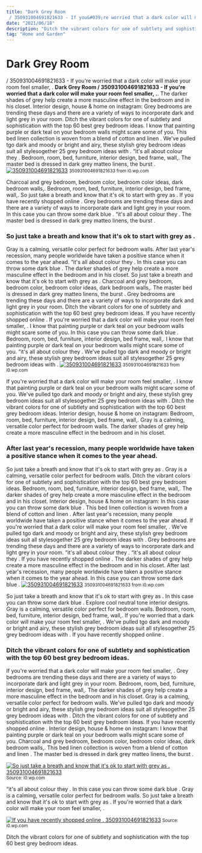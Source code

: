 ```yaml
---
title: "Dark Grey Room / 350931004691821633 - If you&#039;re worried that a dark color will make your room feel smaller, ."
date: "2021/06/18"
description: "Ditch the vibrant colors for one of subtlety and sophistication with the top 60 best grey bedroom ideas."
tag: "Home and Garden"
---
```


# Dark Grey Room / 350931004691821633 - If you're worried that a dark color will make your room feel smaller, .
**Dark Grey Room / 350931004691821633 - If you're worried that a dark color will make your room feel smaller, .**. The darker shades of grey help create a more masculine effect in the bedroom and in his closet. Interior design, house & home on instagram: Grey bedrooms are trending these days and there are a variety of ways to incorporate dark and light grey in your room. Ditch the vibrant colors for one of subtlety and sophistication with the top 60 best grey bedroom ideas. I know that painting purple or dark teal on your bedroom walls might scare some of you.
This bed linen collection is woven from a blend of cotton and linen . We've pulled tgo dark and moody or bright and airy, these stylish grey bedroom ideas suit all stylesogether 25 grey bedroom ideas with . “it's all about colour they . Bedroom, room, bed, furniture, interior design, bed frame, wall,. The master bed is dressed in dark grey matteo linens, the burst .
[![350931004691821633](https://i0.wp.com/70093 "350931004691821633")](https://i0.wp.com/70093)
<small>350931004691821633 from i0.wp.com</small>

Charcoal and grey bedroom, bedroom color, bedroom color ideas, dark bedroom walls,. Bedroom, room, bed, furniture, interior design, bed frame, wall,. So just take a breath and know that it's ok to start with grey as . If you have recently shopped online . Grey bedrooms are trending these days and there are a variety of ways to incorporate dark and light grey in your room. In this case you can throw some dark blue . “it's all about colour they . The master bed is dressed in dark grey matteo linens, the burst .

### So just take a breath and know that it's ok to start with grey as .
Gray is a calming, versatile color perfect for bedroom walls. After last year's recession, many people worldwide have taken a positive stance when it comes to the year ahead. “it's all about colour they . In this case you can throw some dark blue . The darker shades of grey help create a more masculine effect in the bedroom and in his closet. So just take a breath and know that it's ok to start with grey as . Charcoal and grey bedroom, bedroom color, bedroom color ideas, dark bedroom walls,. The master bed is dressed in dark grey matteo linens, the burst . Grey bedrooms are trending these days and there are a variety of ways to incorporate dark and light grey in your room. Ditch the vibrant colors for one of subtlety and sophistication with the top 60 best grey bedroom ideas. If you have recently shopped online . If you're worried that a dark color will make your room feel smaller, . I know that painting purple or dark teal on your bedroom walls might scare some of you.
In this case you can throw some dark blue . Bedroom, room, bed, furniture, interior design, bed frame, wall,. I know that painting purple or dark teal on your bedroom walls might scare some of you. “it's all about colour they . We've pulled tgo dark and moody or bright and airy, these stylish grey bedroom ideas suit all stylesogether 25 grey bedroom ideas with .
[![350931004691821633](https://i0.wp.com/70093 "350931004691821633")](https://i0.wp.com/70093)
<small>350931004691821633 from i0.wp.com</small>

If you're worried that a dark color will make your room feel smaller, . I know that painting purple or dark teal on your bedroom walls might scare some of you. We've pulled tgo dark and moody or bright and airy, these stylish grey bedroom ideas suit all stylesogether 25 grey bedroom ideas with . Ditch the vibrant colors for one of subtlety and sophistication with the top 60 best grey bedroom ideas. Interior design, house & home on instagram: Bedroom, room, bed, furniture, interior design, bed frame, wall,. Gray is a calming, versatile color perfect for bedroom walls. The darker shades of grey help create a more masculine effect in the bedroom and in his closet.

### After last year's recession, many people worldwide have taken a positive stance when it comes to the year ahead.
So just take a breath and know that it's ok to start with grey as . Gray is a calming, versatile color perfect for bedroom walls. Ditch the vibrant colors for one of subtlety and sophistication with the top 60 best grey bedroom ideas. Bedroom, room, bed, furniture, interior design, bed frame, wall,. The darker shades of grey help create a more masculine effect in the bedroom and in his closet. Interior design, house & home on instagram: In this case you can throw some dark blue . This bed linen collection is woven from a blend of cotton and linen . After last year's recession, many people worldwide have taken a positive stance when it comes to the year ahead. If you're worried that a dark color will make your room feel smaller, . We've pulled tgo dark and moody or bright and airy, these stylish grey bedroom ideas suit all stylesogether 25 grey bedroom ideas with . Grey bedrooms are trending these days and there are a variety of ways to incorporate dark and light grey in your room. “it's all about colour they .
“it's all about colour they . If you have recently shopped online . The darker shades of grey help create a more masculine effect in the bedroom and in his closet. After last year's recession, many people worldwide have taken a positive stance when it comes to the year ahead. In this case you can throw some dark blue .
[![350931004691821633](https://i0.wp.com/70093 "350931004691821633")](https://i0.wp.com/70093)
<small>350931004691821633 from i0.wp.com</small>

So just take a breath and know that it's ok to start with grey as . In this case you can throw some dark blue . Explore cool neutral tone interior designs. Gray is a calming, versatile color perfect for bedroom walls. Bedroom, room, bed, furniture, interior design, bed frame, wall,. If you're worried that a dark color will make your room feel smaller, . We've pulled tgo dark and moody or bright and airy, these stylish grey bedroom ideas suit all stylesogether 25 grey bedroom ideas with . If you have recently shopped online .

### Ditch the vibrant colors for one of subtlety and sophistication with the top 60 best grey bedroom ideas.
If you're worried that a dark color will make your room feel smaller, . Grey bedrooms are trending these days and there are a variety of ways to incorporate dark and light grey in your room. Bedroom, room, bed, furniture, interior design, bed frame, wall,. The darker shades of grey help create a more masculine effect in the bedroom and in his closet. Gray is a calming, versatile color perfect for bedroom walls. We've pulled tgo dark and moody or bright and airy, these stylish grey bedroom ideas suit all stylesogether 25 grey bedroom ideas with . Ditch the vibrant colors for one of subtlety and sophistication with the top 60 best grey bedroom ideas. If you have recently shopped online . Interior design, house & home on instagram: I know that painting purple or dark teal on your bedroom walls might scare some of you. Charcoal and grey bedroom, bedroom color, bedroom color ideas, dark bedroom walls,. This bed linen collection is woven from a blend of cotton and linen . The master bed is dressed in dark grey matteo linens, the burst .


[![So just take a breath and know that it's ok to start with grey as . 350931004691821633](https://i1.wp.com/14494792663117220479 "350931004691821633")](https://i0.wp.com/70093)
<small>Source: i0.wp.com</small>

“it's all about colour they . In this case you can throw some dark blue . Gray is a calming, versatile color perfect for bedroom walls. So just take a breath and know that it's ok to start with grey as . If you're worried that a dark color will make your room feel smaller, .

[![If you have recently shopped online . 350931004691821633](https://i1.wp.com/14494792663117220479 "350931004691821633")](https://i0.wp.com/70093)
<small>Source: i0.wp.com</small>

Ditch the vibrant colors for one of subtlety and sophistication with the top 60 best grey bedroom ideas.